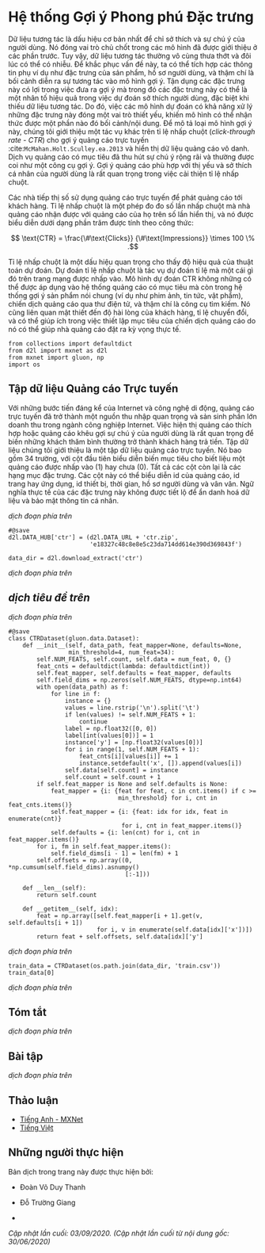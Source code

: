 <!-- ===================== Bắt đầu dịch Phần 1 ==================== -->

<!--
# Feature-Rich Recommender Systems
-->

# Hệ thống Gợi ý Phong phú Đặc trưng


<!--
Interaction data is the most basic indication of users' preferences and interests.
It plays a critical role in former introduced models.
Yet, interaction data is usually extremely sparse and can be noisy at times.
To address this issue, we can integrate side information such as features of items, profiles of users, 
and even in which context that the interaction occurred into the recommendation model.
Utilizing these features are helpful in making recommendations in that these features can be 
an effective predictor of users interests especially when interaction data is lacking.
As such, it is essential for recommendation models also have the capability to deal 
with those features and give the model some content/context awareness.
To demonstrate this type of recommendation models, we introduce another task on click-through rate (CTR) 
for online advertisement recommendations :cite:`McMahan.Holt.Sculley.ea.2013` and present an anonymous advertising data.
Targeted advertisement services have attracted widespread attention and are often framed as recommendation engines.
Recommending advertisements that match users' personal taste and interest is important for click-through rate improvement.
-->

Dữ liệu tương tác là dấu hiệu cơ bản nhất để chỉ sở thích và sự chú ý của người dùng.
Nó đóng vai trò chủ chốt trong các mô hình đã được giới thiệu ở các phần trước.
Tuy vậy, dữ liệu tương tác thường vô cùng thưa thớt và đôi lúc có thể có nhiễu.
Để khắc phục vấn đề này, ta có thể tích hợp các thông tin phụ ví dụ như đặc trưng của sản phẩm, hồ sơ người dùng,
và thậm chí là bối cảnh diễn ra sự tương tác vào mô hình gợi ý.
Tận dụng các đặc trưng này có lợi trong việc đưa ra gợi ý mà trong đó các đặc trưng này có thể là
một nhân tố hiệu quả trong việc dự đoán sở thích người dùng, đặc biệt khi thiếu dữ liệu tương tác.
Do đó, việc các mô hình dự đoán có khả năng xử lý những đặc trưng này đóng một vai trò thiết yếu, khiến mô hình có thể nhận thức được một phần nào đó bối cảnh/nội dung.
Để mô tả loại mô hình gợi ý này, chúng tôi giới thiệu một tác vụ khác trên tỉ lệ nhấp chuột (*click-through rate - CTR*)
cho gợi ý quảng cáo trực tuyến :cite:`McMahan.Holt.Sculley.ea.2013` và hiển thị dữ liệu quảng cáo vô danh.
Dịch vụ quảng cáo có mục tiêu đã thu hút sự chú ý rộng rãi và thường được coi như một công cụ gợi ý.
Gợi ý quảng cáo phù hợp với thị yếu và sở thích cá nhân của người dùng là rất quan trọng trong việc cải thiện tỉ lệ nhấp chuột.


<!--
Digital marketers use online advertising to display advertisements to customers.
Click-through rate is a metric that measures the number of clicks advertisers receive on 
their ads per number of impressions and it is expressed as a percentage calculated with the formula:
-->

Các nhà tiếp thị số sử dụng quảng cáo trực tuyến để phát quảng cáo tới khách hàng.
Tỉ lệ nhấp chuột là một phép đo đo số lần nhấp chuột mà nhà quảng cáo nhận được
với quảng cáo của họ trên số lần hiển thị, và nó được biểu diễn dưới dạng phần trăm được tính theo công thức:


$$ \text{CTR} = \frac{\#\text{Clicks}} {\#\text{Impressions}} \times 100 \% .$$


<!--
Click-through rate is an important signal that indicates the effectiveness of prediction algorithms.
Click-through rate prediction is a task of predicting the likelihood that something on a website will be clicked.
Models on CTR prediction can not only be employed in targeted advertising systems but also 
in general item (e.g., movies, news, products) recommender systems, email campaigns, and even search engines.
It is also closely related to user satisfaction, conversion rate, 
and can be helpful in setting campaign goals as it can help advertisers to set realistic expectations.
-->

Tỉ lệ nhấp chuột là một dấu hiệu quan trọng cho thấy độ hiệu quả của thuật toán dự đoán.
Dự đoán tỉ lệ nhấp chuột là tác vụ dự đoán tỉ lệ mà một cái gì đó trên trang mạng được nhấp vào.
Mô hình dự đoán CTR không những có thể được áp dụng vào hệ thống quảng cáo có mục tiêu mà còn
trong hệ thống gợi ý sản phẩm nói chung (ví dụ như phim ảnh, tin tức, vật phẩm), chiến dịch quảng cáo qua thư điện tử, và thậm chí là công cụ tìm kiếm.
Nó cũng liên quan mật thiết đến độ hài lòng của khách hàng, tỉ lệ chuyển đổi,
và có thể giúp ích trong việc thiết lập mục tiêu của chiến dịch quảng cáo do nó có thể giúp nhà quảng cáo đặt ra kỳ vọng thực tế.


```{.python .input}
from collections import defaultdict
from d2l import mxnet as d2l
from mxnet import gluon, np
import os
```


<!--
## An Online Advertising Dataset
-->

## Tập dữ liệu Quảng cáo Trực tuyến


<!--
With the considerable advancements of Internet and mobile technology,
online advertising has become an important income resource and generates vast majority of revenue in the Internet industry.
It is important to display relevant advertisements or advertisements that pique users' interests so that casual visitors can be converted into paying customers.
The dataset we introduced is an online advertising dataset.
It consists of 34 fields, with the first column representing the target variable that indicates if an ad was clicked (1) or not (0).
All the other columns are categorical features.
The columns might represent the advertisement id, site or application id, device id, time, user profiles and so on.
The real semantics of the features are undisclosed due to anonymization and privacy concern.
-->

Với những bước tiến đáng kể của Internet và công nghệ di động,
quảng cáo trực tuyến đã trở thành một nguồn thu nhập quan trọng và sản sinh phần lớn doanh thu trong ngành công nghiệp Internet.
Việc hiện thị quảng cáo thích hợp hoặc quảng cáo khêu gợi sự chú ý của người dùng là rất quan trọng để biến những khách thăm bình thường trở thành khách hàng trả tiền.
Tập dữ liệu chúng tôi giới thiệu là một tập dữ liệu quảng cáo trực tuyến.
Nó bao gồm 34 trường, với cột đầu tiên biểu diễn biến mục tiêu cho biết liệu một quảng cáo được nhấp vào (1) hay chưa (0).
Tất cả các cột còn lại là các hạng mục đặc trưng.
Các cột này có thể biểu diễn id của quảng cáo, id trang hay ứng dụng, id thiết bị, thời gian, hồ sơ người dùng và vân vân.
Ngữ nghĩa thực tế của các đặc trưng này không được tiết lộ để ẩn danh hoá dữ liệu và bảo mật thông tin cá nhân.


<!-- ===================== Kết thúc dịch Phần 1 ===================== -->

<!-- ===================== Bắt đầu dịch Phần 2 ===================== -->

<!--
The following code downloads the dataset from our server and saves it into the local data folder.
-->

*dịch đoạn phía trên*


```{.python .input  n=15}
#@save
d2l.DATA_HUB['ctr'] = (d2l.DATA_URL + 'ctr.zip',
                       'e18327c48c8e8e5c23da714dd614e390d369843f')

data_dir = d2l.download_extract('ctr')
```


<!--
There are a training set and a test set, consisting of 15000 and 3000 samples/lines, respectively.
-->

*dịch đoạn phía trên*


<!--
## Dataset Wrapper
-->

## *dịch tiêu đề trên*


<!--
For the convenience of data loading, we implement a `CTRDataset` which loads the advertising dataset from the CSV file and can be used by `DataLoader`.
-->

*dịch đoạn phía trên*


```{.python .input  n=13}
#@save
class CTRDataset(gluon.data.Dataset):
    def __init__(self, data_path, feat_mapper=None, defaults=None,
                 min_threshold=4, num_feat=34):
        self.NUM_FEATS, self.count, self.data = num_feat, 0, {}
        feat_cnts = defaultdict(lambda: defaultdict(int))
        self.feat_mapper, self.defaults = feat_mapper, defaults
        self.field_dims = np.zeros(self.NUM_FEATS, dtype=np.int64)
        with open(data_path) as f:
            for line in f:
                instance = {}
                values = line.rstrip('\n').split('\t')
                if len(values) != self.NUM_FEATS + 1:
                    continue
                label = np.float32([0, 0])
                label[int(values[0])] = 1
                instance['y'] = [np.float32(values[0])]
                for i in range(1, self.NUM_FEATS + 1):
                    feat_cnts[i][values[i]] += 1
                    instance.setdefault('x', []).append(values[i])
                self.data[self.count] = instance
                self.count = self.count + 1
        if self.feat_mapper is None and self.defaults is None:
            feat_mapper = {i: {feat for feat, c in cnt.items() if c >=
                               min_threshold} for i, cnt in feat_cnts.items()}
            self.feat_mapper = {i: {feat: idx for idx, feat in enumerate(cnt)}
                                for i, cnt in feat_mapper.items()}
            self.defaults = {i: len(cnt) for i, cnt in feat_mapper.items()}
        for i, fm in self.feat_mapper.items():
            self.field_dims[i - 1] = len(fm) + 1
        self.offsets = np.array((0, *np.cumsum(self.field_dims).asnumpy()
                                 [:-1]))
        
    def __len__(self):
        return self.count
    
    def __getitem__(self, idx):
        feat = np.array([self.feat_mapper[i + 1].get(v, self.defaults[i + 1])
                         for i, v in enumerate(self.data[idx]['x'])])
        return feat + self.offsets, self.data[idx]['y']
```


<!--
The following example loads the training data and print out the first record.
-->

*dịch đoạn phía trên*


```{.python .input  n=16}
train_data = CTRDataset(os.path.join(data_dir, 'train.csv'))
train_data[0]
```


<!--
As can be seen, all the 34 fields are categorical features.
Each value represents the one-hot index of the corresponding entry.
The label $0$ means that it is not clicked.
This `CTRDataset` can also be used to load other datasets such as the Criteo display advertising challenge [Dataset](https://labs.criteo.com/2014/02/kaggle-display-advertising-challenge-dataset/)
and the Avazu click-through rate prediction [Dataset](https://www.kaggle.com/c/avazu-ctr-prediction).  
-->

*dịch đoạn phía trên*


## Tóm tắt

<!--
* Click-through rate is an important metric that is used to measure the effectiveness of advertising systems and recommender systems.
* Click-through rate prediction is usually converted to a binary classification problem. The target is to predict whether an ad/item will be clicked or not based on given features.
-->

*dịch đoạn phía trên*


## Bài tập

<!--
Can you load the Criteo and Avazu dataset with the provided `CTRDataset`.
It is worth noting that the Criteo dataset consisting of real-valued features so you may have to revise the code a bit.
-->

*dịch đoạn phía trên*


<!-- ===================== Kết thúc dịch Phần 2 ===================== -->


## Thảo luận
* [Tiếng Anh - MXNet](https://discuss.d2l.ai/t/405)
* [Tiếng Việt](https://forum.machinelearningcoban.com/c/d2l)


## Những người thực hiện
Bản dịch trong trang này được thực hiện bởi:
<!--
Tác giả của mỗi Pull Request điền tên mình và tên những người review mà bạn thấy
hữu ích vào từng phần tương ứng. Mỗi dòng một tên, bắt đầu bằng dấu `*`.

Tên đầy đủ của các reviewer có thể được tìm thấy tại https://github.com/aivivn/d2l-vn/blob/master/docs/contributors_info.md
-->

* Đoàn Võ Duy Thanh
<!-- Phần 1 -->
* Đỗ Trường Giang

<!-- Phần 2 -->
* 

*Cập nhật lần cuối: 03/09/2020. (Cập nhật lần cuối từ nội dung gốc: 30/06/2020)*
